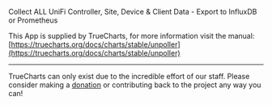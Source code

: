 Collect ALL UniFi Controller, Site, Device & Client Data - Export to InfluxDB or Prometheus

This App is supplied by TrueCharts, for more information visit the manual: [https://truecharts.org/docs/charts/stable/unpoller](https://truecharts.org/docs/charts/stable/unpoller)

---

TrueCharts can only exist due to the incredible effort of our staff.
Please consider making a [donation](https://truecharts.org/docs/about/sponsor) or contributing back to the project any way you can!
